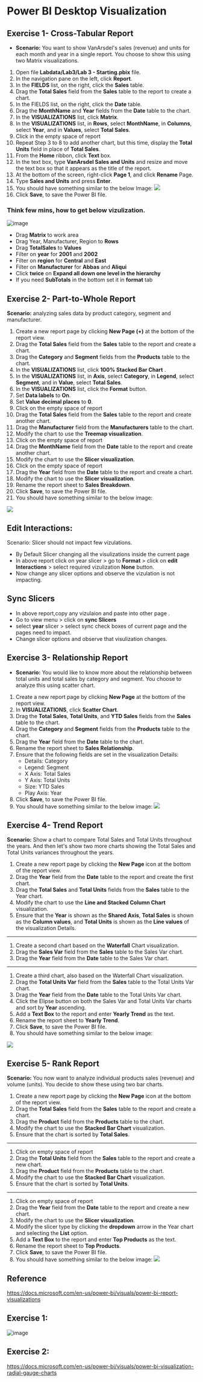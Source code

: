 
# Power BI Desktop Visualization 

## Exercise 1- Cross-Tabular Report
- **Scenario:** You want to show VanArsdel's sales (revenue) and units for each month and year in a single report. You choose to show this using two Matrix visualizations.

1. Open file **Labdata/Lab3/Lab 3 - Starting.pbix** file.
1. In the navigation pane on the left, click **Report**.
1. In the **FIELDS** list, on the right, click the **Sales** table.
1. Drag the **Total Sales** field from the **Sales** table to the report to create a chart.
1. In the FIELDS list, on the right, click the **Date** table.
1. Drag the **MonthName** and **Year** fields from the **Date** table to the chart.
1. In the **VISUALIZATIONS** list, click **Matrix**.
1. In the **VISUALIZATIONS** list, in **Rows**, select **MonthName**, in **Columns**, select **Year**, and in **Values**, select **Total Sales**.
1. Click in the empty space of report
1. Repeat Step 3 to 8 to add another chart, but this time, display the **Total Units** field in place of **Total Sales**.
1. From the **Home** ribbon, click **Text** box.
1. In the text box, type **VanArsdel Sales and Units** and resize and move the text box so that it appears as the title of the report.
1. At the bottom of the screen, right-click **Page 1**, and click **Rename** Page.
1. Type **Sales and Units** and press **Enter**.
1. You should have something similar to the below Image:
![](https://github.com/rritec/powerbi/blob/master/images/PBI_0023.png?raw=true)
1. Click **Save**, to save the Power BI file.    
### Think few mins, how to get below vizulization.

![image](https://user-images.githubusercontent.com/20516321/125020165-f9c33180-e095-11eb-9276-bf6689b976e9.png)

- Drag **Matrix** to work area
- Drag Year, Manufacturer, Region to **Rows**
- Drag **TotalSales** to **Values**
- Filter on **year** for **2001** and **2002**
- Filter on **region** for **Central** and **East**
- Filter on **Manufacturer** for **Abbas** and **Aliqui**
- Click **twice** on **Expand all down one level in the hierarchy**
- If you need **SubTotals** in the bottom set it in **format** tab

## Exercise 2- Part-to-Whole Report
**Scenario:** analyzing sales data by product category, segment and manufacturer.

1. Create a new report page by clicking **New Page (+)** at the bottom of the report view.
1. Drag the **Total Sales** field from the **Sales** table to the report and create a chart.
1. Drag the **Category** and **Segment** fields from the **Products** table to the chart.
1. In the **VISUALIZATIONS** list, click **100% Stacked Bar Chart** .
1. In the **VISUALIZATIONS** list, in **Axis**, select **Category**, in **Legend**, select **Segment**, and in **Value**, select **Total Sales**.
1. In the **VISUALIZATIONS** list, click the **Format** button.
1. Set **Data labels** to **On**.
1. Set **Value decimal places** to **0**.
1. Click on the empty space of report
1. Drag the **Total Sales** field from the **Sales** table to the report and create another chart.
1. Drag the **Manufacturer** field from the **Manufacturers** table to the chart.
1. Modify the chart to use the **Treemap visualization**.
1. Click on the empty space of report
1. Drag the **MonthName** field from the **Date** table to the report and create another chart.
1. Modify the chart to use the **Slicer visualization**.
1. Click on the empty space of report
1. Drag the **Year** field from the **Date** table to the report and create a chart.
1. Modify the chart to use the **Slicer visualization**.
1. Rename the report sheet to **Sales Breakdown**.
1. Click **Save**, to save the Power BI file.
1. You should have something similar to the below image:

![](https://github.com/rritec/powerbi/blob/master/images/PBI_0024.png?raw=true)

## Edit Interactions:
Scenario: Slicer should not impact few vizulations.
- By Default Slicer changing all the visulizations inside the current page
- In above report click on year slicer > go to **Format** > click on **edit Interactions**  > select required vizulization **None** button.
- Now change any slicer options and observe the vizulation is not impacting.

## Sync Slicers
- In above report,copy any vizulaion and paste into other page .
- Go to view menu > click on **sync Slicers**
- select **year** slicer > select sync check boxes of current page and the pages need to impact.
- Change slicer options and observe that visulization changes.

## Exercise 3- Relationship Report

- **Scenario:** You would like to know more about the relationship between total units and total sales by category and segment. You choose to analyze this using scatter chart.

1. Create a new report page by clicking **New Page** at the bottom of the report view.
1. In **VISUALIZATIONS**, click **Scatter Chart**.
1. Drag the **Total Sales**, **Total Units**, and **YTD Sales** fields from the **Sales** table to the chart.
1. Drag the **Category** and **Segment** fields from the **Products** table to the chart.
1. Drag the **Year** field from the **Date** table to the chart.
1. Rename the report sheet to **Sales Relationship**.
1. Ensure that the following fields are set in the visualization Details:
    - Details: Category
    - Legend: Segment
    - X Axis: Total Sales
    - Y Axis: Total Units
    - Size: YTD Sales
    - Play Axis: Year
1. Click **Save**, to save the Power BI file.
1. You should have something similar to the below image:
![](https://github.com/rritec/powerbi/blob/master/images/PBI_0025.png?raw=true)

## Exercise 4- Trend Report
**Scenario:** Show a chart to compare Total Sales and Total Units throughout the years. And then let's show two more charts showing the Total Sales and Total Units variances throughout the years.

1. Create a new report page by clicking the **New Page** icon at the bottom of the report view.
1. Drag the **Year** field from the **Date** table to the report and create the first chart.
1. Drag the **Total Sales** and **Total Units** fields from the **Sales** table to the Year chart.
1. Modify the chart to use the **Line and Stacked Column Chart** visualization.
1. Ensure that the **Year** is shown as the **Shared Axis**, **Total Sales** is shown as the **Column values**, and **Total Units** is shown as the **Line values** of the visualization Details.
----
1. Create a second chart based on the **Waterfall** Chart visualization.
1. Drag the **Sales Var** field from the **Sales** table to the Sales Var chart.
1. Drag the **Year** field from the **Date** table to the Sales Var chart.
---
1. Create a third chart, also based on the Waterfall Chart visualization.
1. Drag the **Total Units Var** field from the **Sales** table to the Total Units Var chart.
1. Drag the **Year** field from the **Date** table to the Total Units Var chart.
1. Click the Elipse button on both the Sales Var and Total Units Var charts and sort by **Year** ascending.
1. Add a **Text Box** to the report and enter **Yearly Trend** as the text.
1. Rename the report sheet to **Yearly Trend**.
1. Click **Save**, to save the Power BI file.
1. You should have something similar to the below image:

![](https://github.com/rritec/powerbi/blob/master/images/PBI_0026.png?raw=true)

## Exercise 5- Rank Report
**Scenario:** You now want to analyze individual products sales (revenue) and volume (units). You decide to show these using two bar charts.

1. Create a new report page by clicking the **New Page** icon at the bottom of the report view.
1. Drag the **Total Sales** field from the **Sales** table to the report and create a chart.
1. Drag the **Product** field from the **Products** table to the chart.
1. Modify the chart to use the **Stacked Bar Chart** visualization.
1. Ensure that the chart is sorted by **Total Sales**.
----
1. Click on empty space of report
1. Drag the **Total Units** field from the **Sales** table to the report and create a new chart.
1. Drag the **Product** field from the **Products** table to the chart.
1. Modify the chart to use the **Stacked Bar Chart** visualization.
1. Ensure that the chart is sorted by **Total Units**.
-----
1. Click on empty space of report
1. Drag the **Year** field from the **Date** table to the report and create a new chart.
1. Modify the chart to use the **Slicer visualization**.
1. Modify the slicer type by clicking the **dropdown** arrow in the Year chart and selecting the **List** option.
1. Add a **Text Box** to the report and enter **Top Products** as the text.
1. Rename the report sheet to **Top Products**.
1. Click **Save**, to save the Power BI file.
1. You should have something similar to the below image:
![](https://github.com/rritec/powerbi/blob/master/images/PBI_0027.png?raw=true)

## Reference

https://docs.microsoft.com/en-us/power-bi/visuals/power-bi-report-visualizations

## Exercise 1:

![image](https://user-images.githubusercontent.com/20516321/115183931-64e61300-a0fa-11eb-9740-bc7eebf4f56a.png)

## Exercise 2:

https://docs.microsoft.com/en-us/power-bi/visuals/power-bi-visualization-radial-gauge-charts

```python

```
